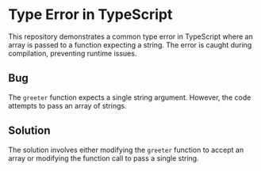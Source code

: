 # Type Error in TypeScript

This repository demonstrates a common type error in TypeScript where an array is passed to a function expecting a string. The error is caught during compilation, preventing runtime issues.

## Bug

The `greeter` function expects a single string argument. However, the code attempts to pass an array of strings.

## Solution

The solution involves either modifying the `greeter` function to accept an array or modifying the function call to pass a single string.